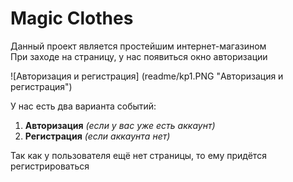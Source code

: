 # Magic Clothes
Данный проект является простейшим интернет-магазином  
При заходе на страницу, у нас появиться окно авторизации  

![Авторизация и регистрация] (readme/kp1.PNG "Авторизация и регистрация")

У нас есть два варианта событий:
1. **Авторизация** *(если у вас уже есть аккаунт)*
2. **Регистрация** *(если аккаунта нет)*

Так как у пользователя ещё нет страницы, то ему придётся регистрироваться
